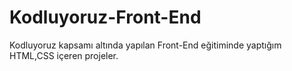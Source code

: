 # Kodluyoruz-Front-End
Kodluyoruz kapsamı altında yapılan Front-End eğitiminde yaptığım HTML,CSS içeren projeler.
